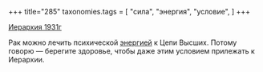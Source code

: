 +++
title="285"
taxonomies.tags = [
 "сила",
 "энергия",
 "условие",
]
+++

[Иерархия 1931г](/agni/1931)

Рак можно лечить психической [энергией](/tags/сила) к Цепи Высших. Потому говорю — берегите здоровье, чтобы даже этим условием прилежать к Иерархии.   

